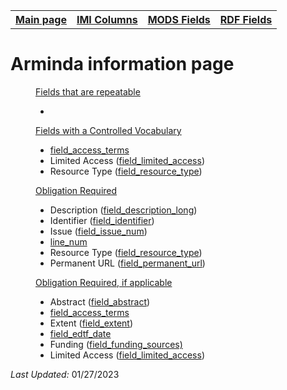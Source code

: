 <!DOCTYPE html>
<html>
<head>

</head>
<body>

<table style="width:100%">
  <tr>
    <th><a href="index.md">Main page</a></th>
	<th><a href="IMI.md">IMI Columns</a></th>
    <th><a href="MODS.md">MODS Fields</a></th>
    <th><a href="RDF.md">RDF Fields</a></th>
  </tr>
<table>

 <h1>Arminda information page</h1> 

<dd><ins>Fields that are repeatable</ins>
	<ul>
		<li></li>
	</ul>
</dd> 
<dd><ins>Fields with a Controlled Vocabulary</ins>
	<ul>
		<li><a href="field_access_terms.md">field_access_terms</a></li>
		<li>Limited Access (<a href="field_limited_access.md">field_limited_access</a>)</li>
		<li>Resource Type (<a href="field_resource_type.md">field_resource_type</a>)</li>
	</ul>
</dd> 
<dd><ins>Obligation Required</ins>
	<ul>
		<li>Description (<a href="field_description_long.md">field_description_long</a>)</li>
		<li>Identifier (<a href="field_identifier.md">field_identifier</a>)</li>
		<li>Issue (<a href="field_issue_num.md">field_issue_num</a>)</li>
		<li><a href="line_num.md">line_num</a></li>
		<li>Resource Type (<a href="field_resource_type.md">field_resource_type</a>)</li>
		<li>Permanent URL (<a href="field_permanent_url.md">field_permanent_url</a>)</li>
	</ul>
</dd> 
<dd><ins>Obligation Required, if applicable</ins>
	<ul>
		<li>Abstract (<a href="field_abstract.md">field_abstract</a>)</li>
		<li><a href="field_access_terms.md">field_access_terms</a></li>
		<li>Extent (<a href="field_extent.md">field_extent</a>)</li>
		<li><a href="field_edtf_date.md">field_edtf_date</a></li>
		<li>Funding (<a href="field_funding_sources.md">field_funding_sources)</a></li>
		<li>Limited Access (<a href="field_limited_access.md">field_limited_access</a>)</li>
	</ul>
</dd> 
<dl>
	<p><i>Last Updated: </i>01/27/2023</p>
</dl>
</body>
</html>
